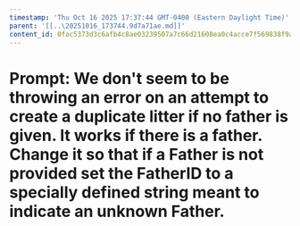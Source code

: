 ```yaml
---
timestamp: 'Thu Oct 16 2025 17:37:44 GMT-0400 (Eastern Daylight Time)'
parent: '[[..\20251016_173744.9d7a71ae.md]]'
content_id: 0fac5373d3c6afb4c8ae03239507a7c66d21608ea0c4acce7f569838f9a14892
---
```


# Prompt: We don't seem to be throwing an error on an attempt to create a duplicate litter if no father is given. It works if there is a father. Change it so that if a Father is not provided set the FatherID to a specially defined string meant to indicate an unknown Father.
